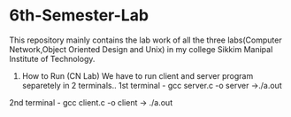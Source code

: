 # 6th-Semester-Lab
This repository mainly contains the lab work of all the three labs(Computer Network,Object Oriented Design and Unix) in my college Sikkim Manipal Institute of Technology.

1. How to Run (CN Lab)
  We have to run client and server program separetely in 2 terminals..
  1st terminal - gcc server.c -o server ->./a.out
  
  2nd terminal - gcc client.c -o client  -> ./a.out
